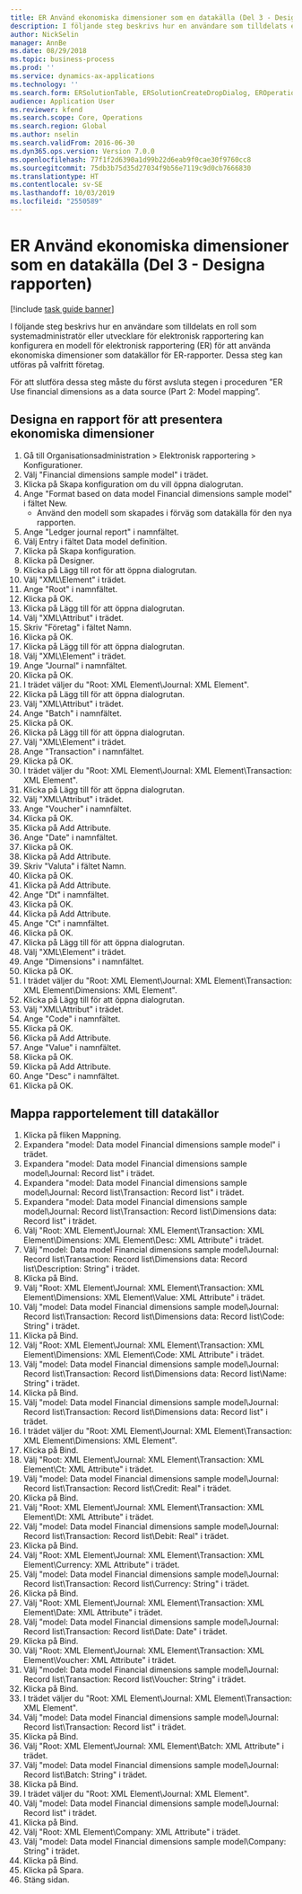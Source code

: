 ```yaml
---
title: ER Använd ekonomiska dimensioner som en datakälla (Del 3 - Designa rapporten)
description: I följande steg beskrivs hur en användare som tilldelats en roll som systemadministratör eller utvecklare för elektronisk rapportering kan konfigurera en modell för elektronisk rapportering (ER) för att använda ekonomiska dimensioner som datakällor för ER-rapporter.
author: NickSelin
manager: AnnBe
ms.date: 08/29/2018
ms.topic: business-process
ms.prod: ''
ms.service: dynamics-ax-applications
ms.technology: ''
ms.search.form: ERSolutionTable, ERSolutionCreateDropDialog, EROperationDesigner, ERComponentTypeDropDialog
audience: Application User
ms.reviewer: kfend
ms.search.scope: Core, Operations
ms.search.region: Global
ms.author: nselin
ms.search.validFrom: 2016-06-30
ms.dyn365.ops.version: Version 7.0.0
ms.openlocfilehash: 77f1f2d6390a1d99b22d6eab9f0cae30f9760cc8
ms.sourcegitcommit: 75db3b75d35d27034f9b56e7119c9d0cb7666830
ms.translationtype: HT
ms.contentlocale: sv-SE
ms.lasthandoff: 10/03/2019
ms.locfileid: "2550589"
---
```

# <a name="er-use-financial-dimensions-as-a-data-source-part-3---design-the-report"></a>ER Använd ekonomiska dimensioner som en datakälla (Del 3 - Designa rapporten)

[!include [task guide banner](../../includes/task-guide-banner.md)]

I följande steg beskrivs hur en användare som tilldelats en roll som systemadministratör eller utvecklare för elektronisk rapportering kan konfigurera en modell för elektronisk rapportering (ER) för att använda ekonomiska dimensioner som datakällor för ER-rapporter. Dessa steg kan utföras på valfritt företag.

För att slutföra dessa steg måste du först avsluta stegen i proceduren ”ER Use financial dimensions as a data source (Part 2: Model mapping”.


## <a name="design-a-report-to-present-financial-dimensions"></a>Designa en rapport för att presentera ekonomiska dimensioner
1. Gå till Organisationsadministration > Elektronisk rapportering > Konfigurationer.
2. Välj "Financial dimensions sample model" i trädet.
3. Klicka på Skapa konfiguration om du vill öppna dialogrutan.
4. Ange "Format based on data model Financial dimensions sample model" i fältet New.
    * Använd den modell som skapades i förväg som datakälla för den nya rapporten.  
5. Ange "Ledger journal report" i namnfältet.
6. Välj Entry i fältet Data model definition.
7. Klicka på Skapa konfiguration.
8. Klicka på Designer.
9. Klicka på Lägg till rot för att öppna dialogrutan.
10. Välj "XML\Element" i trädet.
11. Ange "Root" i namnfältet.
12. Klicka på OK.
13. Klicka på Lägg till för att öppna dialogrutan.
14. Välj "XML\Attribut" i trädet.
15. Skriv "Företag" i fältet Namn.
16. Klicka på OK.
17. Klicka på Lägg till för att öppna dialogrutan.
18. Välj "XML\Element" i trädet.
19. Ange "Journal" i namnfältet.
20. Klicka på OK.
21. I trädet väljer du "Root: XML Element\Journal: XML Element".
22. Klicka på Lägg till för att öppna dialogrutan.
23. Välj "XML\Attribut" i trädet.
24. Ange "Batch" i namnfältet.
25. Klicka på OK.
26. Klicka på Lägg till för att öppna dialogrutan.
27. Välj "XML\Element" i trädet.
28. Ange "Transaction" i namnfältet.
29. Klicka på OK.
30. I trädet väljer du "Root: XML Element\Journal: XML Element\Transaction: XML Element".
31. Klicka på Lägg till för att öppna dialogrutan.
32. Välj "XML\Attribut" i trädet.
33. Ange "Voucher" i namnfältet.
34. Klicka på OK.
35. Klicka på Add Attribute.
36. Ange "Date" i namnfältet.
37. Klicka på OK.
38. Klicka på Add Attribute.
39. Skriv "Valuta" i fältet Namn.
40. Klicka på OK.
41. Klicka på Add Attribute.
42. Ange "Dt" i namnfältet.
43. Klicka på OK.
44. Klicka på Add Attribute.
45. Ange "Ct" i namnfältet.
46. Klicka på OK.
47. Klicka på Lägg till för att öppna dialogrutan.
48. Välj "XML\Element" i trädet.
49. Ange "Dimensions" i namnfältet.
50. Klicka på OK.
51. I trädet väljer du "Root: XML Element\Journal: XML Element\Transaction: XML Element\Dimensions: XML Element".
52. Klicka på Lägg till för att öppna dialogrutan.
53. Välj "XML\Attribut" i trädet.
54. Ange "Code" i namnfältet.
55. Klicka på OK.
56. Klicka på Add Attribute.
57. Ange "Value" i namnfältet.
58. Klicka på OK.
59. Klicka på Add Attribute.
60. Ange "Desc" i namnfältet.
61. Klicka på OK.

## <a name="map-report-elements-to-data-sources"></a>Mappa rapportelement till datakällor
1. Klicka på fliken Mappning.
2. Expandera "model: Data model Financial dimensions sample model" i trädet.
3. Expandera "model: Data model Financial dimensions sample model\Journal: Record list" i trädet.
4. Expandera "model: Data model Financial dimensions sample model\Journal: Record list\Transaction: Record list" i trädet.
5. Expandera "model: Data model Financial dimensions sample model\Journal: Record list\Transaction: Record list\Dimensions data: Record list" i trädet.
6. Välj "Root: XML Element\Journal: XML Element\Transaction: XML Element\Dimensions: XML Element\Desc: XML Attribute" i trädet.
7. Välj "model: Data model Financial dimensions sample model\Journal: Record list\Transaction: Record list\Dimensions data: Record list\Description: String" i trädet.
8. Klicka på Bind.
9. Välj "Root: XML Element\Journal: XML Element\Transaction: XML Element\Dimensions: XML Element\Value: XML Attribute" i trädet.
10. Välj "model: Data model Financial dimensions sample model\Journal: Record list\Transaction: Record list\Dimensions data: Record list\Code: String" i trädet.
11. Klicka på Bind.
12. Välj "Root: XML Element\Journal: XML Element\Transaction: XML Element\Dimensions: XML Element\Code: XML Attribute" i trädet.
13. Välj "model: Data model Financial dimensions sample model\Journal: Record list\Transaction: Record list\Dimensions data: Record list\Name: String" i trädet.
14. Klicka på Bind.
15. Välj "model: Data model Financial dimensions sample model\Journal: Record list\Transaction: Record list\Dimensions data: Record list" i trädet.
16. I trädet väljer du "Root: XML Element\Journal: XML Element\Transaction: XML Element\Dimensions: XML Element".
17. Klicka på Bind.
18. Välj "Root: XML Element\Journal: XML Element\Transaction: XML Element\Ct: XML Attribute" i trädet.
19. Välj "model: Data model Financial dimensions sample model\Journal: Record list\Transaction: Record list\Credit: Real" i trädet.
20. Klicka på Bind.
21. Välj "Root: XML Element\Journal: XML Element\Transaction: XML Element\Dt: XML Attribute" i trädet.
22. Välj "model: Data model Financial dimensions sample model\Journal: Record list\Transaction: Record list\Debit: Real" i trädet.
23. Klicka på Bind.
24. Välj "Root: XML Element\Journal: XML Element\Transaction: XML Element\Currency: XML Attribute" i trädet.
25. Välj "model: Data model Financial dimensions sample model\Journal: Record list\Transaction: Record list\Currency: String" i trädet.
26. Klicka på Bind.
27. Välj "Root: XML Element\Journal: XML Element\Transaction: XML Element\Date: XML Attribute" i trädet.
28. Välj "model: Data model Financial dimensions sample model\Journal: Record list\Transaction: Record list\Date: Date" i trädet.
29. Klicka på Bind.
30. Välj "Root: XML Element\Journal: XML Element\Transaction: XML Element\Voucher: XML Attribute" i trädet.
31. Välj "model: Data model Financial dimensions sample model\Journal: Record list\Transaction: Record list\Voucher: String" i trädet.
32. Klicka på Bind.
33. I trädet väljer du "Root: XML Element\Journal: XML Element\Transaction: XML Element".
34. Välj "model: Data model Financial dimensions sample model\Journal: Record list\Transaction: Record list" i trädet.
35. Klicka på Bind.
36. Välj "Root: XML Element\Journal: XML Element\Batch: XML Attribute" i trädet.
37. Välj "model: Data model Financial dimensions sample model\Journal: Record list\Batch: String" i trädet.
38. Klicka på Bind.
39. I trädet väljer du "Root: XML Element\Journal: XML Element".
40. Välj "model: Data model Financial dimensions sample model\Journal: Record list" i trädet.
41. Klicka på Bind.
42. Välj "Root: XML Element\Company: XML Attribute" i trädet.
43. Välj "model: Data model Financial dimensions sample model\Company: String" i trädet.
44. Klicka på Bind.
45. Klicka på Spara.
46. Stäng sidan.


